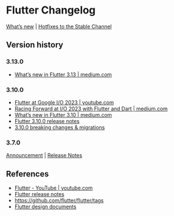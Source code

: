 # Flutter Changelog

[What’s new](https://docs.flutter.dev/whats-new) |
[Hotfixes to the Stable Channel](https://github.com/flutter/flutter/wiki/Hotfixes-to-the-Stable-Channel)

## Version history

### 3.13.0

- [What’s new in Flutter 3.13 | medium.com](https://medium.com/flutter/whats-new-in-flutter-3-13-479d9b11df4d)

### 3.10.0

- [Flutter at Google I/O 2023 | youtube.com](https://www.youtube.com/playlist?list=PLjxrf2q8roU1523hIgnNX4r6ukX72QYLg)
- [Racing Forward at I/O 2023 with Flutter and Dart | medium.com](https://medium.com/flutter/racing-forward-at-i-o-2023-with-flutter-and-dart-df2a8fa841ab)
- [What’s new in Flutter 3.10 | medium.com](https://medium.com/flutter/whats-new-in-flutter-3-10-b21db2c38c73)
- [Flutter 3.10.0 release notes](https://docs.flutter.dev/release/release-notes/release-notes-3.10.0)
- [3.10.0 breaking changes & migrations](https://docs.flutter.dev/release/breaking-changes#released-in-flutter-310)

### 3.7.0

[Announcement](https://medium.com/flutter/whats-new-in-flutter-3-7-38cbea71133c) |
[Release Notes](https://docs.flutter.dev/development/tools/sdk/release-notes/release-notes-3.7.0)

## References

- [Flutter - YouTube | youtube.com](https://www.youtube.com/@flutterdev)
- [Flutter release notes](https://docs.flutter.dev/development/tools/sdk/release-notes)
- https://github.com/flutter/flutter/tags
- [Flutter design documents](https://docs.flutter.dev/resources/design-docs)

